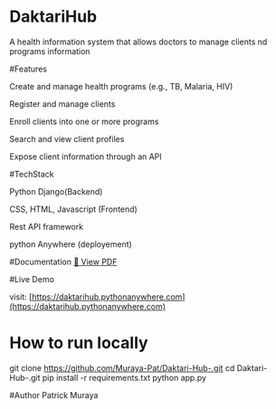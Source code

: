 # DaktariHub

A health information system that allows doctors to manage clients nd programs information

#Features

Create and manage health programs (e.g., TB, Malaria, HIV)

Register and manage clients

Enroll clients into one or more programs

Search and view client profiles

Expose client information through an API

#TechStack

Python Django(Backend)

CSS, HTML, Javascript (Frontend)

Rest API framework

python Anywhere (deployement)

#Documentation
[📄 View PDF](./Daktari_Hub_Presentation.pdf)

#Live Demo

visit: [https://daktarihub.pythonanywhere.com](https://daktarihub.pythonanywhere.com) 

# How to run locally
git clone https://github.com/Muraya-Pat/Daktari-Hub-.git
cd Daktari-Hub-.git
pip install -r requirements.txt
python app.py

#Author
Patrick Muraya

